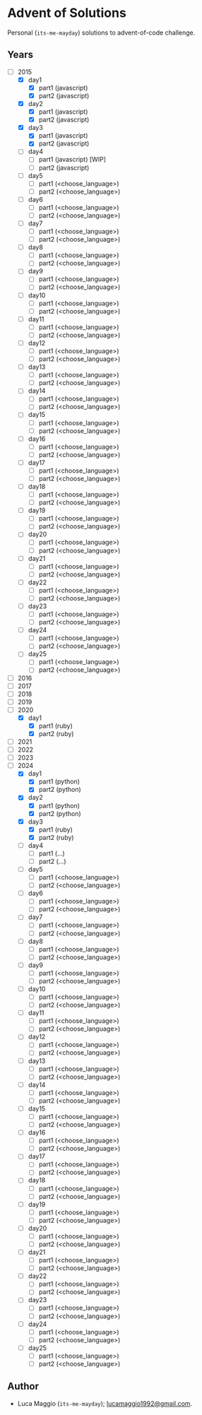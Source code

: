 # Advent of Solutions

Personal (`its-me-mayday`) solutions to advent-of-code challenge.

## Years
- [ ] 2015
  - [x] day1
    - [x] part1 (javascript)
    - [x] part2 (javascript)
  - [x] day2
    - [x] part1 (javascript)
    - [x] part2 (javascript)
  - [x] day3
    - [x] part1 (javascript)
    - [x] part2 (javascript)
  - [ ] day4
    - [ ] part1 (javascript) [WIP]
    - [ ] part2 (javascript)
  - [ ] day5
    - [ ] part1 (<choose_language>)
    - [ ] part2 (<choose_language>)
  - [ ] day6
    - [ ] part1 (<choose_language>)
    - [ ] part2 (<choose_language>)
  - [ ] day7
    - [ ] part1 (<choose_language>)
    - [ ] part2 (<choose_language>)
  - [ ] day8
    - [ ] part1 (<choose_language>)
    - [ ] part2 (<choose_language>)
  - [ ] day9
    - [ ] part1 (<choose_language>)
    - [ ] part2 (<choose_language>)
  - [ ] day10
    - [ ] part1 (<choose_language>)
    - [ ] part2 (<choose_language>)
  - [ ] day11
    - [ ] part1 (<choose_language>)
    - [ ] part2 (<choose_language>)
  - [ ] day12
    - [ ] part1 (<choose_language>)
    - [ ] part2 (<choose_language>)
  - [ ] day13
    - [ ] part1 (<choose_language>)
    - [ ] part2 (<choose_language>)
  - [ ] day14
    - [ ] part1 (<choose_language>)
    - [ ] part2 (<choose_language>)
  - [ ] day15
    - [ ] part1 (<choose_language>)
    - [ ] part2 (<choose_language>)
  - [ ] day16
    - [ ] part1 (<choose_language>)
    - [ ] part2 (<choose_language>)
  - [ ] day17
    - [ ] part1 (<choose_language>)
    - [ ] part2 (<choose_language>)
  - [ ] day18
    - [ ] part1 (<choose_language>)
    - [ ] part2 (<choose_language>)
  - [ ] day19
    - [ ] part1 (<choose_language>)
    - [ ] part2 (<choose_language>)
  - [ ] day20
    - [ ] part1 (<choose_language>)
    - [ ] part2 (<choose_language>)
  - [ ] day21
    - [ ] part1 (<choose_language>)
    - [ ] part2 (<choose_language>)
  - [ ] day22
    - [ ] part1 (<choose_language>)
    - [ ] part2 (<choose_language>)
  - [ ] day23
    - [ ] part1 (<choose_language>)
    - [ ] part2 (<choose_language>)
  - [ ] day24
    - [ ] part1 (<choose_language>)
    - [ ] part2 (<choose_language>)
  - [ ] day25
    - [ ] part1 (<choose_language>)
    - [ ] part2 (<choose_language>)
- [ ] 2016
- [ ] 2017
- [ ] 2018
- [ ] 2019
- [ ] 2020
  - [x] day1
    - [x] part1 (ruby)
    - [x] part2 (ruby)
- [ ] 2021
- [ ] 2022
- [ ] 2023
- [ ] 2024
  - [x] day1
    - [x] part1 (python)
    - [x] part2 (python)
  - [x] day2
    - [x] part1 (python)
    - [x] part2 (python)
  - [x] day3
    - [x] part1 (ruby)
    - [x] part2 (ruby)
  - [ ] day4
    - [ ] part1 (...)
    - [ ] part2 (...)
  - [ ] day5
    - [ ] part1 (<choose_language>)
    - [ ] part2 (<choose_language>)
  - [ ] day6
    - [ ] part1 (<choose_language>)
    - [ ] part2 (<choose_language>)
  - [ ] day7
    - [ ] part1 (<choose_language>)
    - [ ] part2 (<choose_language>)
  - [ ] day8
    - [ ] part1 (<choose_language>)
    - [ ] part2 (<choose_language>)
  - [ ] day9
    - [ ] part1 (<choose_language>)
    - [ ] part2 (<choose_language>)
  - [ ] day10
    - [ ] part1 (<choose_language>)
    - [ ] part2 (<choose_language>)
  - [ ] day11
    - [ ] part1 (<choose_language>)
    - [ ] part2 (<choose_language>)
  - [ ] day12
    - [ ] part1 (<choose_language>)
    - [ ] part2 (<choose_language>)
  - [ ] day13
    - [ ] part1 (<choose_language>)
    - [ ] part2 (<choose_language>)
  - [ ] day14
    - [ ] part1 (<choose_language>)
    - [ ] part2 (<choose_language>)
  - [ ] day15
    - [ ] part1 (<choose_language>)
    - [ ] part2 (<choose_language>)
  - [ ] day16
    - [ ] part1 (<choose_language>)
    - [ ] part2 (<choose_language>)
  - [ ] day17
    - [ ] part1 (<choose_language>)
    - [ ] part2 (<choose_language>)
  - [ ] day18
    - [ ] part1 (<choose_language>)
    - [ ] part2 (<choose_language>)
  - [ ] day19
    - [ ] part1 (<choose_language>)
    - [ ] part2 (<choose_language>)
  - [ ] day20
    - [ ] part1 (<choose_language>)
    - [ ] part2 (<choose_language>)
  - [ ] day21
    - [ ] part1 (<choose_language>)
    - [ ] part2 (<choose_language>)
  - [ ] day22
    - [ ] part1 (<choose_language>)
    - [ ] part2 (<choose_language>)
  - [ ] day23
    - [ ] part1 (<choose_language>)
    - [ ] part2 (<choose_language>)
  - [ ] day24
    - [ ] part1 (<choose_language>)
    - [ ] part2 (<choose_language>)
  - [ ] day25
    - [ ] part1 (<choose_language>)
    - [ ] part2 (<choose_language>)

## Author
- Luca Maggio (`its-me-mayday`); lucamaggio1992@gmail.com.